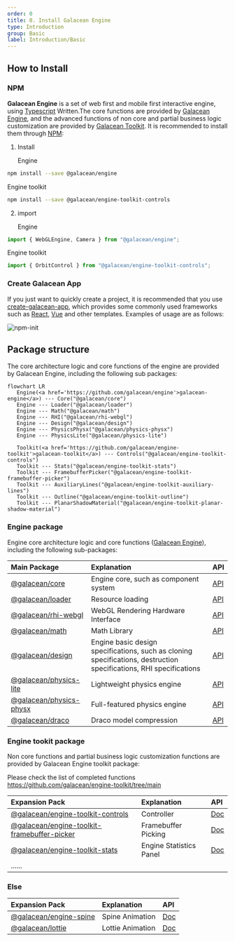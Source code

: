 ```yaml
---
order: 0
title: 0. Install Galacean Engine
type: Introduction
group: Basic
label: Introduction/Basic
---
```


## How to Install

### NPM

**Galacean Engine** is a set of web first and mobile first interactive engine, using [Typescript](https://www.typescriptlang.org/) Written.The core functions are provided by [Galacean Engine](https://www.npmjs.com/package/@galacean/engine), and the advanced functions of non core and partial business logic customization are provided by [Galacean Toolkit](https://github.com/galacean/engine-toolkit). It is recommended to install them through [NPM](https://docs.npmjs.com/):

1. Install 

   Engine

```bash
npm install --save @galacean/engine
```

Engine toolkit

```bash
npm install --save @galacean/engine-toolkit-controls
```



2. import 

   Engine

```typescript
import { WebGLEngine, Camera } from "@galacean/engine";
```

Engine toolkit

```typescript
import { OrbitControl } from "@galacean/engine-toolkit-controls";

```



### Create Galacean App

If you just want to quickly create a project, it is recommended that you use [create-galacean-app](https://github.com/galacean/create-galacean-app), which provides some commonly used frameworks such as [ React](https://reactjs.org/), [Vue](https://vuejs.org/) and other templates. Examples of usage are as follows:

![npm-init](https://gw.alipayobjects.com/zos/OasisHub/b5bdc167-1d83-48a1-b826-bee43c2f1264/npm-init.gif)


## Package structure

The core architecture logic and core functions of the engine are provided by Galacean Engine, including the following sub packages:

```mermaid
flowchart LR
   Engine(<a href='https://github.com/galacean/engine'>galacean-engine</a>) --- Core("@galacean/core")
   Engine --- Loader("@galacean/loader")
   Engine --- Math("@galacean/math")
   Engine --- RHI("@galacean/rhi-webgl")
   Engine --- Design("@galacean/design")
   Engine --- PhysicsPhysx("@galacean/physics-physx")
   Engine --- PhysicsLite("@galacean/physics-lite")

   Toolkit(<a href='https://github.com/galacean/engine-toolkit'>galacean-toolkit</a>) --- Controls("@galacean/engine-toolkit-controls")
   Toolkit --- Stats("@galacean/engine-toolkit-stats")
   Toolkit --- FramebufferPicker("@galacean/engine-toolkit-framebuffer-picker")
   Toolkit --- AuxiliaryLines("@galacean/engine-toolkit-auxiliary-lines")
   Toolkit --- Outline("@galacean/engine-toolkit-outline")
   Toolkit --- PlanarShadowMaterial("@galacean/engine-toolkit-planar-shadow-material")
```

### Engine package
Engine core architecture logic and core functions ([Galacean Engine](https://www.npmjs.com/package/@galacean/engine)), including the following sub-packages:

|Main Package|Explanation|API|
|:--|:--|--|
|[@galacean/core](https://www.npmjs.com/package/@galacean/core)| Engine core, such as component system |[API](${api}core/index)|
|[@galacean/loader](https://www.npmjs.com/package/@galacean/loader)| Resource loading |[API](${api}loader/index)|
|[@galacean/rhi-webgl](https://www.npmjs.com/package/@galacean/rhi-webgl)| WebGL Rendering Hardware Interface|[API](${api}rhi-webgl/index)|
|[@galacean/math](https://www.npmjs.com/package/@galacean/math)| Math Library |[API](${api}math/index)|
|[@galacean/design](https://www.npmjs.com/package/@galacean/design)| Engine basic design specifications, such as cloning specifications, destruction specifications, RHI specifications|[API](${api}design/index)|
|[@galacean/physics-lite](https://www.npmjs.com/package/@galacean/physics-lite)| Lightweight physics engine |[API](${api}physics-lite/index)|
|[@galacean/physics-physx](https://www.npmjs.com/package/@galacean/physics-physx)| Full-featured physics engine |[API](${api}physics-physx/index)|
|[@galacean/draco](https://www.npmjs.com/package/@galacean/draco)| Draco model compression |[API](${api}draco/index)|



### Engine tookit package

Non core functions and partial business logic customization functions are provided by Galacean Engine toolkit package:

Please check the list of completed functions https://github.com/galacean/engine-toolkit/tree/main

|Expansion Pack|Explanation|API|
|:--|:--|:--|
|[@galacean/engine-toolkit-controls](https://www.npmjs.com/package/@galacean/engine-toolkit-controls)| Controller |[Doc](${docs}controls)|
|[@galacean/engine-toolkit-framebuffer-picker](https://www.npmjs.com/package/@galacean/engine-toolkit-framebuffer-picker)| Framebuffer Picking|[Doc](${docs}framebuffer-picker)|
|[@galacean/engine-toolkit-stats](https://www.npmjs.com/package/@galacean/engine-toolkit-stats)| Engine Statistics Panel |[Doc](${docs}stats)|
|......|  ||



### Else

| Expansion Pack                                               | Explanation      | API                  |
| :----------------------------------------------------------- | :--------------- | :------------------- |
| [@galacean/engine-spine](https://www.npmjs.com/package/@galacean/engine-spine) | Spine Animation  | [Doc](${docs}spine)  |
| [@galacean/lottie](https://www.npmjs.com/package/@galacean/lottie) | Lottie Animation | [Doc](${docs}lottie) |